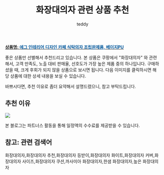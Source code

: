 ﻿---
layout: post
title:  "화장대의자 관련 상품 추천"
author: teddy
categories: [ 가구/인테리어 ]
tags: [화장대의자,화장대의자 추천,화장대의자 등받이,화장대의자 화이트,화장대의자 커버,화장대의자 사이즈,화장대의자 쿠션,까사미아 화장대의자,한샘 화장대의자,높은 화장대의자]
image: https://static.coupangcdn.com/image/rs_quotation_api/wpn0qtxj/7f7ff208b2e740e48d1914f10b968c50.jpg 
description: "쿠팡에서 화장대의자 관련 상품으로 가장 고객 선호도가 높은 제품 중 하나입니다."
---

<a href="https://link.coupang.com/re/AFFSDP?lptag=AF3256674&pageKey=5505076149&itemId=8564012411&vendorItemId=75851367020&traceid=V0-153-6c6bfa256166da0b"><b>상품명: <font color='#01579B'>에그 인테리어 디자인 카페 식탁의자 조립완제품, 베이지PU</font></b></a>

좋은 상품만 선별해서 추천드리고 있습니다.
본 상품은 쿠팡에서 "화장대의자" 와 관련해서, 고객 만족도, 노출 대비 판매율, 선호도가 가장 높은 제품 중의 하나입니다.
구매하셨을 때, 크게 후회가 되지 않을 상품으로 보시면 됩니다. 
다음 이미지를 클릭하시면 해당 상품에 대한 상세 내용을 보실 수 있습니다.

바쁘시다면, 추천 이유로 좀더 요약해서 설명드렸으니, 참고 부탁드립니다.

## 추천 이유 

<a href="https://link.coupang.com/re/AFFSDP?lptag=AF3256674&pageKey=5505076149&itemId=8564012411&vendorItemId=75851367020&traceid=V0-153-6c6bfa256166da0b"><img src="https://thumbnail9.coupangcdn.com/thumbnails/remote/q89/image/rs_quotation_api/8jmml0nl/d996d428033f44568a687074bbbcc60e.jpg"></a> 

본 블로그는 파트너스 활동을 통해 일정액의 수수료를 제공받을 수 있습니다.

## 참고: 관련 검색어    
화장대의자,화장대의자 추천,화장대의자 등받이,화장대의자 화이트,화장대의자 커버,화장대의자 사이즈,화장대의자 쿠션,까사미아 화장대의자,한샘 화장대의자,높은 화장대의자
